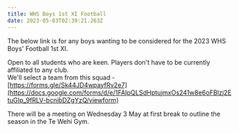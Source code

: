 ```yaml
---
title: WHS Boys 1st XI Football
date: 2023-05-03T02:39:21.263Z
---
```

The below link is for any boys wanting to be considered for the 2023 WHS Boys' Football 1st XI.  

Open to all students who are keen. Players don't have to be currently affiliated to any club.  
We'll select a team from this squad - [https://forms.gle/Sk44JD4wpayfRv2e7](https://docs.google.com/forms/d/e/1FAIpQLSdHptujmxOs241w8e6oFBlzj2EtuGIp_9fRLV-bcnibDZgYzQ/viewform)

There will be a meeting on Wednesday 3 May at first break to outline the season in the Te Wehi Gym.